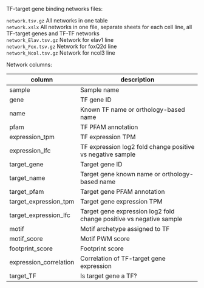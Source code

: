 TF-target gene binding networks files:  

`network.tsv.gz` All networks in one table  
`network.xslx` All networks in one file, separate sheets for each cell line, all TF-target genes and TF-TF networks  
`network_Elav.tsv.gz`  Network for elav1 line  
`network_Fox.tsv.gz`  Network for foxQ2d line  
`network_Ncol.tsv.gz`  Network for ncol3 line  

Network columns:  

|   column  | description |
|-----------| ------------|
| sample | Sample name |
| gene | TF gene ID |
| name | Known TF name or orthology-based name |
| pfam | TF PFAM annotation
| expression_tpm | TF expression TPM
| expression_lfc | TF expression log2 fold change positive vs negative sample
| target_gene | Target gene ID
| target_name | Target gene known name or orthology-based name
| target_pfam | Target gene PFAM annotation
| target_expression_tpm | Target gene expression TPM
| target_expression_lfc | Target gene expression log2 fold change positive vs negative sample
| motif | Motif archetype assigned to TF
| motif_score | Motif PWM score
| footprint_score | Footprint score
| expression_correlation | Correlation of TF-target gene expression
| target_TF | Is target gene a TF?


